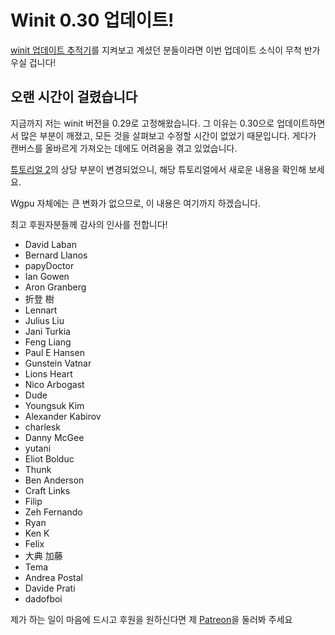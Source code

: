 # Winit 0.30 업데이트!

[winit 업데이트 추적기](https://github.com/sotrh/learn-wgpu/issues/503)를 지켜보고 계셨던 분들이라면 이번 업데이트 소식이 무척 반가우실 겁니다!

## 오랜 시간이 걸렸습니다

지금까지 저는 winit 버전을 0.29로 고정해왔습니다. 그 이유는 0.30으로 업데이트하면서 많은 부분이 깨졌고, 모든 것을 살펴보고 수정할 시간이 없었기 때문입니다. 게다가 캔버스를 올바르게 가져오는 데에도 어려움을 겪고 있었습니다.

[튜토리얼 2](../../beginner/tutorial2-surface/)의 상당 부분이 변경되었으니, 해당 튜토리얼에서 새로운 내용을 확인해 보세요.

Wgpu 자체에는 큰 변화가 없으므로, 이 내용은 여기까지 하겠습니다.

최고 후원자분들께 감사의 인사를 전합니다!

*   David Laban
*   Bernard Llanos
*   papyDoctor
*   Ian Gowen
*   Aron Granberg
*   折登 樹
*   Lennart
*   Julius Liu
*   Jani Turkia
*   Feng Liang
*   Paul E Hansen
*   Gunstein Vatnar
*   Lions Heart
*   Nico Arbogast
*   Dude
*   Youngsuk Kim
*   Alexander Kabirov
*   charlesk
*   Danny McGee
*   yutani
*   Eliot Bolduc
*   Thunk
*   Ben Anderson
*   Craft Links
*   Filip
*   Zeh Fernando
*   Ryan
*   Ken K
*   Felix
*   大典 加藤
*   Tema
*   Andrea Postal
*   Davide Prati
*   dadofboi

제가 하는 일이 마음에 드시고 후원을 원하신다면 제 [Patreon](https://www.patreon.com/c/sotrh)을 둘러봐 주세요
